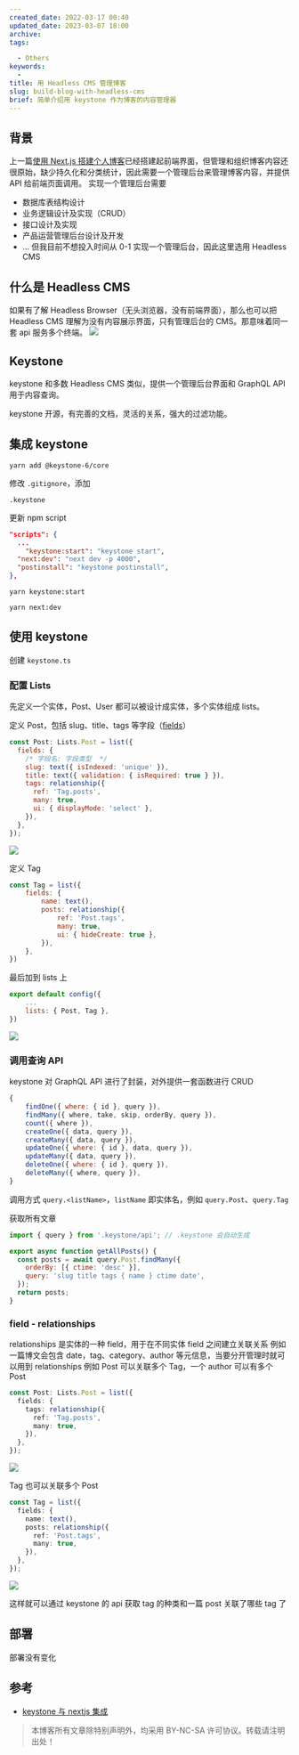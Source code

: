 ```yaml
---
created_date: 2022-03-17 00:40
updated_date: 2023-03-07 18:00
archive:
tags:

  - Others
keywords:
  -
title: 用 Headless CMS 管理博客
slug: build-blog-with-headless-cms
brief: 简单介绍用 keystone 作为博客的内容管理器
---
```


## 背景

上一篇[使用 Next.js 搭建个人博客](https://marsk6.github.io/posts/build-blog-with-nextjs)已经搭建起前端界面，但管理和组织博客内容还很原始，缺少持久化和分类统计，因此需要一个管理后台来管理博客内容，并提供 API 给前端页面调用。
实现一个管理后台需要
- 数据库表结构设计
- 业务逻辑设计及实现（CRUD）
- 接口设计及实现
- 产品运营管理后台设计及开发
- ...
但我目前不想投入时间从 0-1 实现一个管理后台，因此这里选用 Headless CMS

## 什么是 Headless CMS

如果有了解 Headless Browser（无头浏览器，没有前端界面），那么也可以把 Headless CMS 理解为没有内容展示界面，只有管理后台的 CMS。那意味着同一套 api 服务多个终端。
![](https://cdn.jsdelivr.net/gh/marsk6/image-center@master/build-blog-with-headless-cms-1.png)

## Keystone

keystone 和多数 Headless CMS 类似，提供一个管理后台界面和 GraphQL API 用于内容查询。

keystone 开源，有完善的文档，灵活的关系，强大的过滤功能。

## 集成 keystone

```shell
yarn add @keystone-6/core
```

修改 `.gitignore`，添加

```
.keystone
```

更新 npm script

```json
"scripts": {
  ...
	"keystone:start": "keystone start",
  "next:dev": "next dev -p 4000",
  "postinstall": "keystone postinstall",
},

```

```shell
yarn keystone:start
```

```shell
yarn next:dev
```

## 使用 keystone

创建 `keystone.ts`

### 配置 Lists

先定义一个实体，Post、User 都可以被设计成实体，多个实体组成 lists。

定义 Post，包括 slug、title、tags 等字段（[fields](https://keystonejs.com/docs/fields/overview)）

```javascript
const Post: Lists.Post = list({
  fields: {
    /* 字段名: 字段类型  */
    slug: text({ isIndexed: 'unique' }),
    title: text({ validation: { isRequired: true } }),
    tags: relationship({
      ref: 'Tag.posts',
      many: true,
      ui: { displayMode: 'select' },
    }),
  },
});
```

![](https://cdn.jsdelivr.net/gh/marsk6/image-center@master/build-blog-with-headless-cms-3.png)

定义 Tag

```JavaScript
const Tag = list({
	fields: {
		name: text(),
		posts: relationship({
			ref: 'Post.tags',
			many: true,
			ui: { hideCreate: true },
		}),
	},
})
```

最后加到 lists 上

```javascript
export default config({
	...
	lists: { Post, Tag },
})
```

![](https://cdn.jsdelivr.net/gh/marsk6/image-center@master/build-blog-with-headless-cms-4.png)

### 调用查询 API

keystone 对 GraphQL API 进行了封装，对外提供一套函数进行 CRUD

```JavaScript
{
	findOne({ where: { id }, query }),
	findMany({ where, take, skip, orderBy, query }),
	count({ where }),
	createOne({ data, query }),
	createMany({ data, query }),
	updateOne({ where: { id }, data, query }),
	updateMany({ data, query }),
	deleteOne({ where: { id }, query }),
	deleteMany({ where, query }),
}
```

调用方式 `query.<listName>`，`listName` 即实体名，例如 `query.Post`、`query.Tag`

获取所有文章

```javascript
import { query } from '.keystone/api'; // .keystone 会自动生成

export async function getAllPosts() {
  const posts = await query.Post.findMany({
    orderBy: [{ ctime: 'desc' }],
    query: 'slug title tags { name } ctime date',
  });
  return posts;
}
```

### field - relationships

relationships 是实体的一种 field，用于在不同实体 field 之间建立关联关系
例如一篇博文会包含 date，tag、category、author 等元信息，当要分开管理时就可以用到 relationships
例如 Post 可以关联多个 Tag，一个 author 可以有多个 Post

```ts
const Post: Lists.Post = list({
  fields: {
    tags: relationship({
      ref: 'Tag.posts',
      many: true,
    }),
  },
});
```

![](https://cdn.jsdelivr.net/gh/marsk6/image-center@master/build-blog-with-headless-cms-5.png)

Tag 也可以关联多个 Post

```ts
const Tag = list({
  fields: {
    name: text(),
    posts: relationship({
      ref: 'Post.tags',
      many: true,
    }),
  },
});
```

![](https://cdn.jsdelivr.net/gh/marsk6/image-center@master/build-blog-with-headless-cms-2.png)

这样就可以通过 keystone 的 api 获取 tag 的种类和一篇 post 关联了哪些 tag 了

## 部署

部署没有变化

## 参考

- [keystone 与 nextjs 集成](https://keystonejs.com/docs/walkthroughs/embedded-mode-with-sqlite-nextjs)

> 本博客所有文章除特别声明外，均采用 BY-NC-SA 许可协议。转载请注明出处！
